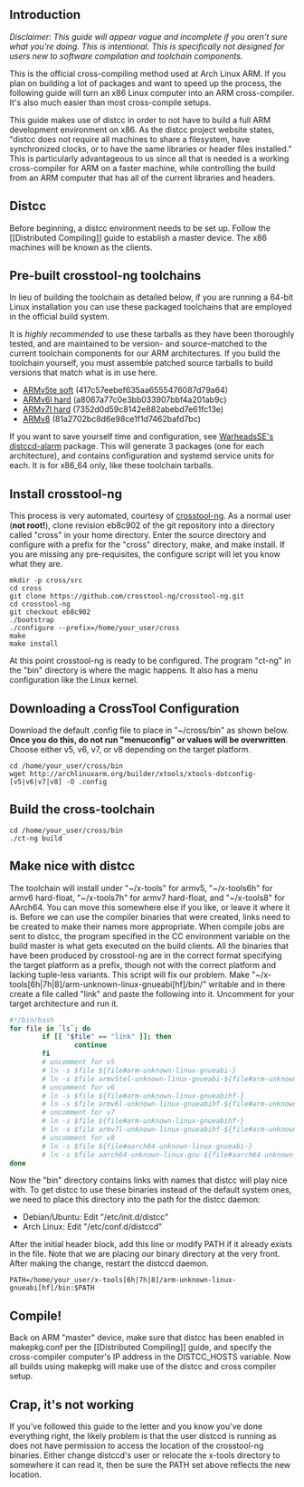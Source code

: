 ## Introduction
*Disclaimer: This guide will appear vague and incomplete if you aren't sure what you're doing.  This is intentional.  This is specifically not designed for users new to software compilation and toolchain components.*

This is the official cross-compiling method used at Arch Linux ARM. If you plan on building a lot of packages and want to speed up the process, the following guide will turn an x86 Linux computer into an ARM cross-compiler. It's also much easier than most cross-compile setups.

This guide makes use of distcc in order to not have to build a full ARM development environment on x86. As the distcc project website states, "distcc does not require all machines to share a filesystem, have synchronized clocks, or to have the same libraries or header files installed." This is particularly advantageous to us since all that is needed is a working cross-compiler for ARM on a faster machine, while controlling the build from an ARM computer that has all of the current libraries and headers.

## Distcc
Before beginning, a distcc environment needs to be set up. Follow the [[Distributed Compiling]] guide to establish a master device. The x86 machines will be known as the clients.

## Pre-built crosstool-ng toolchains
In lieu of building the toolchain as detailed below, if you are running a 64-bit Linux installation you can use these packaged toolchains that are employed in the official build system.

It is *highly recommended* to use these tarballs as they have been thoroughly tested, and are maintained to be version- and source-matched to the current toolchain components for our ARM architectures.  If you build the toolchain yourself, you must assemble patched source tarballs to build versions that match what is in use here.

* [ARMv5te soft](/builder/xtools/x-tools.tar.xz) (417c57eebef635aa6555476087d79a64)
* [ARMv6l hard](/builder/xtools/x-tools6h.tar.xz) (a8067a77c0e3bb033907bbf4a201ab9c)
* [ARMv7l hard](/builder/xtools/x-tools7h.tar.xz) (7352d0d59c8142e882abebd7e61fc13e)
* [ARMv8](/builder/xtools/x-tools8.tar.xz) (81a2702bc8d6e98ce1f1d7462bafd7bc)

If you want to save yourself time and configuration, see [WarheadsSE's distccd-alarm](https://github.com/WarheadsSE/PKGs/tree/master/distccd-alarm) package. This will generate 3 packages (one for each architecture), and contains configuration and systemd service units for each. It is for x86_64 only, like these toolchain tarballs.

## Install crosstool-ng
This process is very automated, courtesy of [crosstool-ng](http://crosstool-ng.org). As a normal user (<b>not root!</b>), clone revision eb8c902 of the git repository into a directory called "cross" in your home directory. Enter the source directory and configure with a prefix for the "cross" directory, make, and make install.  If you are missing any pre-requisites, the configure script will let you know what they are.

```
mkdir -p cross/src
cd cross
git clone https://github.com/crosstool-ng/crosstool-ng.git
cd crosstool-ng
git checkout eb8c902
./bootstrap
./configure --prefix=/home/your_user/cross
make
make install
```

At this point crosstool-ng is ready to be configured. The program "ct-ng" in the "bin" directory is where the magic happens. It also has a menu configuration like the Linux kernel.

## Downloading a CrossTool Configuration
Download the default .config file to place in "~/cross/bin" as shown below. <b>Once you do this, do not run "menuconfig" or values will be overwritten</b>.  Choose either v5, v6, v7, or v8 depending on the target platform.

```
cd /home/your_user/cross/bin
wget http://archlinuxarm.org/builder/xtools/xtools-dotconfig-[v5|v6|v7|v8] -O .config
```

## Build the cross-toolchain

```
cd /home/your_user/cross/bin
./ct-ng build
```

## Make nice with distcc
The toolchain will install under "~/x-tools" for armv5, "~/x-tools6h" for armv6 hard-float, "~/x-tools7h" for armv7 hard-float, and "~/x-tools8" for AArch64.  You can move this somewhere else if you like, or leave it where it is. Before we can use the compiler binaries that were created, links need to be created to make their names more appropriate. When compile jobs are sent to distcc, the program specified in the CC environment variable on the build master is what gets executed on the build clients. All the binaries that have been produced by crosstool-ng are in the correct format specifying the target platform as a prefix, though not with the correct platform and lacking tuple-less variants. This script will fix our problem. Make "~/x-tools[6h|7h|8]/arm-unknown-linux-gnueabi[hf]/bin/" writable and in there create a file called "link" and paste the following into it. Uncomment for your target architecture and run it.

```bash
#!/bin/bash
for file in `ls`; do
        if [[ "$file" == "link" ]]; then
                continue
        fi
        # uncomment for v5
        # ln -s $file ${file#arm-unknown-linux-gnueabi-}
        # ln -s $file armv5tel-unknown-linux-gnueabi-${file#arm-unknown-linux-gnueabi-}
        # uncomment for v6
        # ln -s $file ${file#arm-unknown-linux-gnueabihf-}
        # ln -s $file armv6l-unknown-linux-gnueabihf-${file#arm-unknown-linux-gnueabihf-}
        # uncomment for v7
        # ln -s $file ${file#arm-unknown-linux-gnueabihf-}
        # ln -s $file armv7l-unknown-linux-gnueabihf-${file#arm-unknown-linux-gnueabihf-}
        # uncomment for v8
        # ln -s $file ${file#aarch64-unknown-linux-gnueabi-}
        # ln -s $file aarch64-unknown-linux-gnu-${file#aarch64-unknown-linux-gnueabi-}
done
```

Now the "bin" directory contains links with names that distcc will play nice with. To get distcc to use these binaries instead of the default system ones, we need to place this directory into the path for the distcc daemon:

* Debian/Ubuntu: Edit "/etc/init.d/distcc"
* Arch Linux: Edit "/etc/conf.d/distccd"

After the initial header block, add this line or modify PATH if it already exists in the file.  Note that we are placing our binary directory at the very front.  After making the change, restart the distccd daemon.

```
PATH=/home/your_user/x-tools[6h|7h|8]/arm-unknown-linux-gnueabi[hf]/bin:$PATH
```

## Compile!
Back on ARM "master" device, make sure that distcc has been enabled in makepkg.conf per the [[Distributed Compiling]] guide, and specify the cross-compiler computer's IP address in the DISTCC_HOSTS variable. Now all builds using makepkg will make use of the distcc and cross compiler setup.

## Crap, it's not working
If you've followed this guide to the letter and you know you've done everything right, the likely problem is that the user distccd is running as does not have permission to access the location of the crosstool-ng binaries.  Either change distccd's user or relocate the x-tools directory to somewhere it can read it, then be sure the PATH set above reflects the new location.
